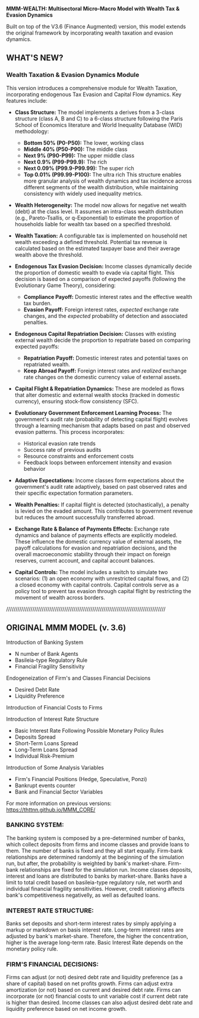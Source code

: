 **MMM-WEALTH: Multisectoral Micro-Macro Model with Wealth Tax & Evasion Dynamics**

Built on top of the V3.6 (Finance Augmented) version, this model extends the original framework by incorporating wealth taxation and evasion dynamics.

## WHAT'S NEW?
### Wealth Taxation & Evasion Dynamics Module

This version introduces a comprehensive module for Wealth Taxation, incorporating endogenous Tax Evasion and Capital Flow dynamics. Key features include:

*   **Class Structure:** The model implements a derives from a 3-class structure (class A, B and C) to a 6-class structure following the Paris School of Economics literature and World Inequality Database (WID) methodology:
    *   **Bottom 50% (P0-P50):** The lower, working class
    *   **Middle 40% (P50-P90):** The middle class
    *   **Next 9% (P90-P99):** The upper middle class
    *   **Next 0.9% (P99-P99.9):** The rich
    *   **Next 0.09% (P99.9-P99.99):** The super rich
    *   **Top 0.01% (P99.99-P100):** The ultra rich
This structure enables more granular analysis of wealth dynamics and tax incidence across different segments of the wealth distribution, while maintaining consistency with widely used inequality metrics.

*   **Wealth Heterogeneity:** The model now allows for negative net wealth (debt) at the class level. It assumes an intra-class wealth distribution (e.g., Pareto-Tsallis, or q-Exponential) to estimate the proportion of households liable for wealth tax based on a specified threshold.

*   **Wealth Taxation:** A configurable tax is implemented on household net wealth exceeding a defined threshold. Potential tax revenue is calculated based on the estimated taxpayer base and their average wealth above the threshold.

*   **Endogenous Tax Evasion Decision:** Income classes dynamically decide the proportion of domestic wealth to evade via capital flight. This decision is based on a comparison of expected payoffs (following the Evolutionary Game Theory), considering:
    *   **Compliance Payoff:** Domestic interest rates and the effective wealth tax burden.
    *   **Evasion Payoff:** Foreign interest rates, *expected* exchange rate changes, and the *expected* probability of detection and associated penalties.
    
*   **Endogenous Capital Repatriation Decision:** Classes with existing external wealth decide the proportion to repatriate based on comparing expected payoffs:
    *   **Repatriation Payoff:** Domestic interest rates and potential taxes on repatriated wealth.
    *   **Keep Abroad Payoff:** Foreign interest rates and *realized* exchange rate changes on the domestic currency value of external assets.

*   **Capital Flight & Repatriation Dynamics:** These are modeled as flows that alter domestic and external wealth stocks (tracked in domestic currency), ensuring stock-flow consistency (SFC).

*   **Evolutionary Government Enforcement Learning Process:** The government's audit rate (probability of detecting capital flight) evolves through a learning mechanism that adapts based on past and observed evasion patterns. This process incorporates:
    * Historical evasion rate trends
    * Success rate of previous audits
    * Resource constraints and enforcement costs
    * Feedback loops between enforcement intensity and evasion behavior

*   **Adaptive Expectations:** Income classes form expectations about the government's audit rate adaptively, based on past observed rates and their specific expectation formation parameters.

*   **Wealth Penalties:** If capital flight is detected (stochastically), a penalty is levied on the evaded amount. This contributes to government revenue but reduces the amount successfully transferred abroad.

*   **Exchange Rate & Balance of Payments Effects:** Exchange rate dynamics and balance of payments effects are explicitly modeled. These influence the domestic currency value of external assets, the payoff calculations for evasion and repatriation decisions, and the overall macroeconomic stability through their impact on foreign reserves, current account, and capital account balances.

*   **Capital Controls:** The model includes a switch to simulate two scenarios: (1) an open economy with unrestricted capital flows, and (2) a closed economy with capital controls. Capital controls serve as a policy tool to prevent tax evasion through capital flight by restricting the movement of wealth across borders.

/////////////////////////////////////////////////////////////////////////////////////

## ORIGINAL MMM MODEL (v. 3.6)

Introduction of Banking System
* N number of Bank Agents
* Basileia-type Regulatory Rule
* Financial Fragility Sensitivity

Endogeneization of Firm's and Classes Financial Decisions
* Desired Debt Rate
* Liquidity Preference

Introduction of Financial Costs to Firms

Introduction of Interest Rate Structure
* Basic Interest Rate Following Possible Monetary Policy Rules
* Deposits Spread
* Short-Term Loans Spread
* Long-Term Loans Spread
* Individual Risk-Premium

Introduction of Some Analysis Variables
* Firm's Financial Positions (Hedge, Speculative, Ponzi)
* Bankrupt events counter
* Bank and Financial Sector Variables

For more information on previous versions: <https://thttnn.github.io/MMM_CORE/>

### BANKING SYSTEM:
The banking system is composed by a pre-determined number of banks, which collect deposits from firms and income classes and provide loans to them. 
The number of banks is fixed and they all start equally.
Firm-bank relationships are determined randomly at the beginning of the simulation run, but after, the probability is weighted by bank's market-share.
Firm-bank relationships are fixed for the simulation run.
Income classes deposits, interest and loans are distributed to banks by market-share.
Banks have a limit to total credit based on basileia-type regulatory rule, net worth and individual financial fragility sensitivities.
However, credit rationing affects bank's competitiveness negativelly, as well as defaulted loans. 

### INTEREST RATE STRUCTURE:
Banks set deposits and short-term interest rates by simply applying a markup or markdown on basis interest rate.
Long-term interest rates are adjusted by bank's market-share. Therefore, the higher the concentration, higher is the average long-term rate.
Basic Interest Rate depends on the monetary policy rule.

### FIRM'S FINANCIAL DECISIONS:
Firms can adjust (or not) desired debt rate and liquidity preference (as a share of capital) based on net profits growth.
Firms can adjust extra amortization (or not) based on current and desired debt rate.
Firms can incorporate (or not) financial costs to unit variable cost if current debt rate is higher than desired.
Income classes can also adjust desired debt rate and liquidity preference based on net income growth.


